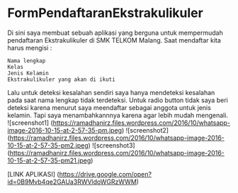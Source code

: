 # FormPendaftaranEkstrakulikuler

Di sini saya membuat sebuah aplikasi yang berguna untuk mempermudah pendaftaran Ekstrakulikuler di SMK TELKOM Malang.
Saat mendaftar kita harus mengisi :

    Nama lengkap
    Kelas
    Jenis Kelamin
    Ekstrakulikuler yang akan di ikuti

Lalu untuk deteksi kesalahan sendiri saya hanya mendeteksi kesalahan pada saat nama lengkap tidak terdeteksi.
Untuk radio button tidak saya beri deteksi karena menurut saya meendaftar sebagai anggota untuk jenis kelamin. Tapi saya menambahkannnya karena agar lebih mudah mengenali. 
![screenshot1] (https://ramadhanirz.files.wordpress.com/2016/10/whatsapp-image-2016-10-15-at-2-57-35-pm.jpeg)
![screenshot2] (https://ramadhanirz.files.wordpress.com/2016/10/whatsapp-image-2016-10-15-at-2-57-35-pm2.jpeg)
![screenshot3] (https://ramadhanirz.files.wordpress.com/2016/10/whatsapp-image-2016-10-15-at-2-57-35-pm21.jpeg)

[LINK APLIKASI]
(https://drive.google.com/open?id=0B9Mvb4qe2GAUa3RWVldoWGRzWWM) <h2>

